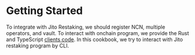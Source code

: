 # Getting Started

To integrate with Jito Restaking, we should register NCN, multiple operators, and vault.
To interact with onchain program, we provide the Rust and TypeScript [clients code].
In this cookbook, we try to interact with Jito restaking program by CLI.

[clients code]: https://github.com/jito-foundation/restaking/tree/master/clients
